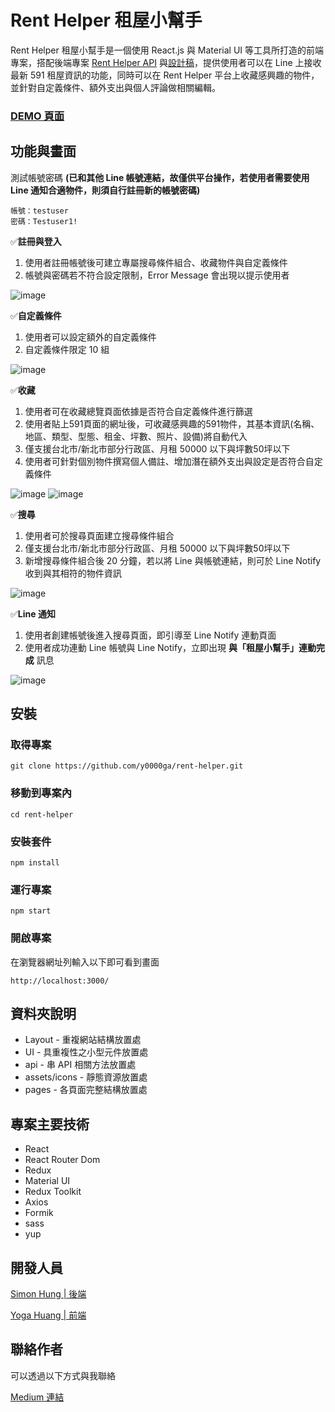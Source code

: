 # Rent Helper 租屋小幫手
Rent Helper 租屋小幫手是一個使用 React.js 與 Material UI 等工具所打造的前端專案，搭配後端專案 [Rent Helper API](https://github.com/SimonHung8/rent-helper-api) 與[設計稿](https://www.figma.com/file/aVZybAfmifxvDPZv0ql1PZ/rent-helper?node-id=0%3A1)，提供使用者可以在 Line 上接收最新 591 租屋資訊的功能，同時可以在 Rent Helper 平台上收藏感興趣的物件，並針對自定義條件、額外支出與個人評論做相關編輯。

### [DEMO 頁面](https://y0000ga.github.io/rent-helper/)

## 功能與畫面
測試帳號密碼 **(已和其他 Line 帳號連結，故僅供平台操作，若使用者需要使用 Line 通知合適物件，則須自行註冊新的帳號密碼)**
```
帳號：testuser
密碼：Testuser1!
```
✅**註冊與登入**
1. 使用者註冊帳號後可建立專屬搜尋條件組合、收藏物件與自定義條件
2. 帳號與密碼若不符合設定限制，Error Message 會出現以提示使用者

![image](https://user-images.githubusercontent.com/111579529/211322906-90480f69-de90-4e39-bcfb-89c47c3b8fb1.png)

✅**自定義條件**
1. 使用者可以設定額外的自定義條件
2. 自定義條件限定 10 組

![image](https://user-images.githubusercontent.com/111579529/211322870-766e0854-9534-43aa-80dc-73337fe693fd.png)

✅**收藏**
1. 使用者可在收藏總覽頁面依據是否符合自定義條件進行篩選
2. 使用者貼上591頁面的網址後，可收藏感興趣的591物件，其基本資訊(名稱、地區、類型、型態、租金、坪數、照片、設備)將自動代入
3. 僅支援台北市/新北市部分行政區、月租 50000 以下與坪數50坪以下
4. 使用者可針對個別物件撰寫個人備註、增加潛在額外支出與設定是否符合自定義條件

![image](https://user-images.githubusercontent.com/111579529/211322653-80e4d1c6-2242-4c84-9456-6a88493b421b.png)
![image](https://user-images.githubusercontent.com/111579529/211322748-d0646f19-4a32-4fe8-be23-95eb2c3371fb.png)


✅**搜尋**

1. 使用者可於搜尋頁面建立搜尋條件組合
2. 僅支援台北市/新北市部分行政區、月租 50000 以下與坪數50坪以下
3. 新增搜尋條件組合後 20 分鐘，若以將 Line 與帳號連結，則可於 Line Notify 收到與其相符的物件資訊

![image](https://user-images.githubusercontent.com/111579529/211322553-111c46ff-cae8-4613-a674-1eba323c2d2f.png)

✅**Line 通知**
1. 使用者創建帳號後進入搜尋頁面，即引導至 Line Notify 連動頁面
2. 使用者成功連動 Line 帳號與 Line Notify，立即出現 **與「租屋小幫手」連動完成** 訊息

![image](https://user-images.githubusercontent.com/111579529/211353224-34c47793-049a-4408-b0e5-4a6111e8d065.png)


## 安裝
### 取得專案
```
git clone https://github.com/y0000ga/rent-helper.git
```
### 移動到專案內
```
cd rent-helper
```
### 安裝套件
```
npm install
```
### 運行專案
```
npm start
```
### 開啟專案
在瀏覽器網址列輸入以下即可看到畫面
```
http://localhost:3000/
```
## 資料夾說明
* Layout - 重複網站結構放置處
* UI - 具重複性之小型元件放置處
* api - 串 API 相關方法放置處
* assets/icons - 靜態資源放置處
* pages - 各頁面完整結構放置處
## 專案主要技術
* React
* React Router Dom
* Redux
* Material UI
* Redux Toolkit 
* Axios
* Formik
* sass
* yup
## 開發人員
[Simon Hung | 後端](https://github.com/SimonHung8)

[Yoga Huang | 前端](https://github.com/y0000ga)
## 聯絡作者
可以透過以下方式與我聯絡

[Medium 連結](https://medium.com/@shiusun246)
